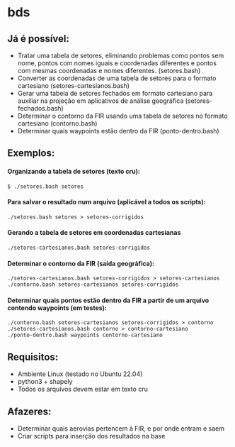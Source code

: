 # bds
## Já é possível:

* Tratar uma tabela de setores, eliminando problemas como pontos sem nome, pontos com nomes iguais e coordenadas diferentes e pontos com mesmas coordenadas e nomes diferentes. (setores.bash)
* Converter as coordenadas de uma tabela de setores para o formato cartesiano (setores-cartesianos.bash)
* Gerar uma tabela de setores fechados em formato cartesiano para auxiliar na projeção em aplicativos de análise geográfica (setores-fechados.bash)
* Determinar o contorno da FIR usando uma tabela de setores no formato cartesiano (contorno.bash)
* Determinar quais waypoints estão dentro da FIR (ponto-dentro.bash)

## Exemplos:

#### Organizando a tabela de setores (texto cru):
```console
$ ./setores.bash setores
```

#### Para salvar o resultado num arquivo (aplicável a todos os scripts):
```
./setores.bash setores > setores-corrigidos
```
#### Gerando a tabela de setores em coordenadas cartesianas
```
./setores-cartesianos.bash setores-corrigidos
```
#### Determinar o contorno da FIR (saída geográfica):
```
./setores-cartesianos.bash setores-corrigidos > setores-cartesianos
./contorno.bash setores-cartesianos setores-corrigidos
```
#### Determinar quais pontos estão dentro da FIR a partir de um arquivo contendo waypoints (em testes):
```
./contorno.bash setores-cartesianos setores-corrigidos > contorno
./setores-cartesianos.bash contorno > contorno-cartesiano
./ponto-dentro.bash waypoints contorno-cartesiano
```
## Requisitos:

* Ambiente Linux (testado no Ubuntu 22.04)
* python3 + shapely
* Todos os arquivos devem estar em texto cru

## Afazeres:

* Determinar quais aerovias pertencem à FIR, e por onde entram e saem
* Criar scripts para inserção dos resultados na base
